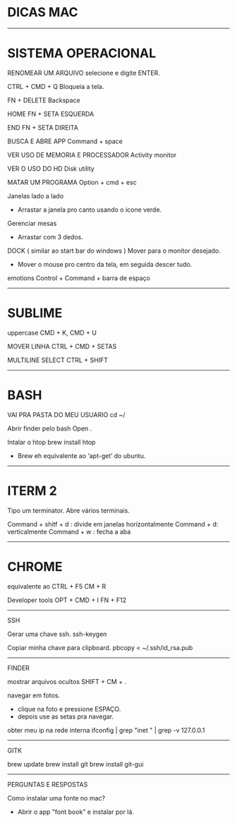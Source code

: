 # DICAS MAC

-------------------------------------------------------------------
# SISTEMA OPERACIONAL

RENOMEAR UM ARQUIVO
selecione e digite ENTER.

CTRL + CMD + Q
Bloqueia a tela.

FN + DELETE
Backspace

HOME
FN + SETA ESQUERDA

END
FN + SETA DIREITA

BUSCA E ABRE APP
Command + space

VER USO DE MEMORIA E PROCESSADOR
Activity monitor

VER O USO DO HD
Disk utility

MATAR UM PROGRAMA
Option + cmd + esc

Janelas lado a lado
- Arrastar a janela pro canto usando o icone verde.

Gerenciar mesas
- Arrastar com 3 dedos.

DOCK ( similar ao start bar do windows )
Mover para o monitor desejado.
- Mover o mouse pro centro da tela, em seguida descer tudo.

emotions
Control + Command + barra de espaço



-------------------------------------------------------------------
# SUBLIME

uppercase
CMD + K, CMD + U

MOVER LINHA
CTRL + CMD + SETAS

MULTILINE SELECT
CTRL + SHIFT




-------------------------------------------------------------------
# BASH

VAI PRA PASTA DO MEU USUARIO 
cd ~/ 

Abrir finder pelo bash
Open . 


Intalar o htop
brew install htop
- Brew eh equivalente ao ‘apt-get’ do ubuntu.




-------------------------------------------------------------------
# ITERM 2

Tipo um terminator. Abre vários terminais.

Command + shitf + d : divide em janelas horizontalmente
Command + d: verticalmente
Command + w : fecha a aba


-------------------------------------------------------------------
# CHROME

equivalente ao CTRL + F5
CM + R

Developer tools
OPT + CMD + I
FN + F12

-------------------------------------------------------------------
SSH 

Gerar uma chave ssh.
ssh-keygen

Copiar minha chave para clipboard.
pbcopy < ~/.ssh/id_rsa.pub







-------------------------------------------------------------------
FINDER 

mostrar arquivos ocultos
SHIFT + CM + . 

navegar em fotos.
- clique na foto e pressione ESPAÇO.
- depois use as setas pra navegar.

obter meu ip na rede interna
ifconfig | grep "inet " | grep -v 127.0.0.1


-------------------------------------------------------------------
GITK

brew update 
brew install git
brew install git-gui


-------------------------------------------------------------------
PERGUNTAS E RESPOSTAS

Como instalar uma fonte no mac?
- Abrir o app "font book" e instalar por lá.
